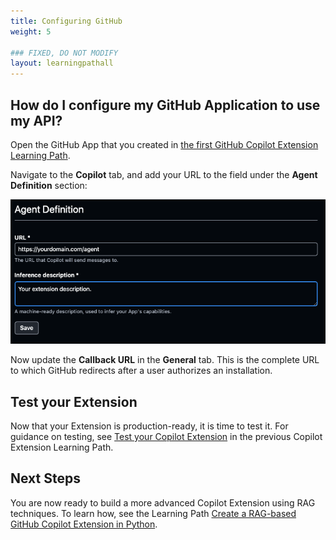 ```yaml
---
title: Configuring GitHub
weight: 5

### FIXED, DO NOT MODIFY
layout: learningpathall
---
```


## How do I configure my GitHub Application to use my API?

Open the GitHub App that you created in [the first GitHub Copilot Extension Learning Path](learning-paths/servers-and-cloud-computing/gh-copilot-simple).

Navigate to the **Copilot** tab, and add your URL to the field under the **Agent Definition** section:

 ![Configure URL](configure.png)

Now update the **Callback URL** in the **General** tab. This is the complete URL to which GitHub redirects after a user authorizes an installation.

## Test your Extension

Now that your Extension is production-ready, it is time to test it. For guidance on testing, see [Test your Copilot Extension](http://localhost:1313/learning-paths/servers-and-cloud-computing/gh-copilot-simple/copilot-test/) in the previous Copilot Extension Learning Path.

## Next Steps

You are now ready to build a more advanced Copilot Extension using RAG techniques. To learn how, see the Learning Path [Create a RAG-based GitHub Copilot Extension in Python](../copilot-extension).